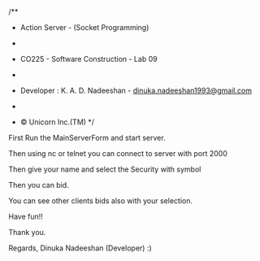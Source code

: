 /**
 * Action Server - (Socket Programming)
 * <p>
 * CO225 - Software Construction - Lab 09
 * <p>
 * Developer : K. A. D. Nadeeshan - dinuka.nadeeshan1993@gmail.com
 * <p>
 * &#169; Unicorn Inc.(TM)
 */

First Run the MainServerForm and start server.

Then using nc or telnet you can connect to server with port 2000

Then give your name and select the Security with symbol

Then you can bid.

You can see other clients bids also with your selection.

Have fun!!

Thank you.

Regards, Dinuka Nadeeshan (Developer) :)
